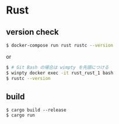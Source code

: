 # Rust

## version check

```.bash
$ docker-compose run rust rustc --version
```

or

```.bash
$ # Git Bash の場合は wimpty を先頭につける
$ winpty docker exec -it rust_rust_1 bash
$ rustc --version
```

## build

```
$ cargo build --release
$ cargo run
```
